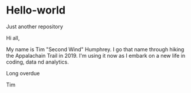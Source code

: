 # Hello-world
Just another repository

Hi all,

My name is Tim "Second Wind" Humphrey.
I go that name through hiking the Appalachain Trail in 2019.
I'm using it now as I embark on a new life in coding, data nd analytics.  

Long overdue 

Tim
